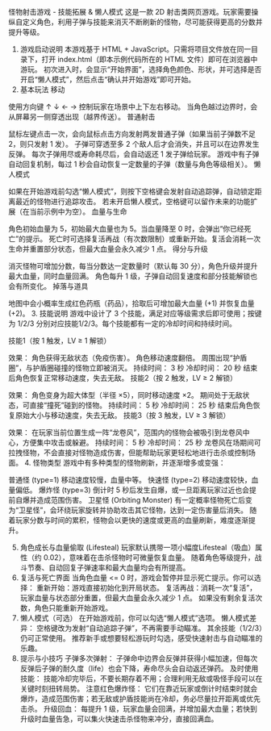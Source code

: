怪物射击游戏 - 技能拓展 & 懒人模式
这是一款 2D 射击类网页游戏。玩家需要操纵自定义角色，利用子弹与技能来消灭不断刷新的怪物，尽可能获得更高的分数并提升等级。

1. 游戏启动说明
本游戏基于 HTML + JavaScript。只需将项目文件放在同一目录下，打开 index.html（即本示例代码所在的 HTML 文件）即可在浏览器中游玩。
初次进入时，会显示“开始界面”，选择角色颜色、形状，并可选择是否开启“懒人模式”，然后点击“确认并开始游戏”即可开始。
2. 基本玩法
移动

使用方向键 &uarr; &darr; &larr; &rarr; 控制玩家在场景中上下左右移动。
当角色越过边界时，会从屏幕另一侧穿透出现（越界传送）。
普通射击

鼠标左键点击一次，会向鼠标点击方向发射两发普通子弹（如果当前子弹数不足 2，则只发射 1 发）。
子弹可穿透至多 2 个敌人后才会消失，并且可以在边界发生反弹。
每次子弹用尽或寿命耗尽后，会自动返还 1 发子弹给玩家。
游戏中有子弹自动回复机制，每过 1 秒会自动恢复一定数量的子弹（数量与角色等级相关）。
懒人模式

如果在开始游戏前勾选“懒人模式”，则按下空格键会发射自动追踪弹，自动锁定距离最近的怪物进行追踪攻击。
若未开启懒人模式，空格键可以留作未来的功能扩展（在当前示例中为空）。
血量与生命

角色初始血量为 5，初始最大血量也为 5。当血量降至 0 时，会弹出“你已经死亡”的提示。
死亡时可选择复活再战（有次数限制）或重新开始。复活会消耗一次生命并重置部分状态，但最大血量会永久减少 1 点。
得分与升级

消灭怪物可增加分数，每当分数达一定数量时（默认每 30 分），角色升级并提升最大血量，同时血量回满。
角色每升 1 级，子弹自动回复速度和部分技能解锁也会有所变化。
掉落与道具

地图中会小概率生成红色药瓶（药品），拾取后可增加最大血量 (+1) 并恢复血量 (+2)。
3. 技能说明
游戏中设计了 3 个技能，满足对应等级需求后即可使用；按键为 1/2/3 分别对应技能1/2/3。每个技能都有一定的冷却时间和持续时间。

技能1（按 1 触发，LV ≥ 1 解锁）

效果：
角色获得无敌状态（免疫伤害）。
角色移动速度翻倍。
周围出现“护盾圈”，与护盾圈碰撞的怪物立即被消灭。
持续时间： 3 秒
冷却时间： 20 秒
结束后角色恢复正常移动速度，失去无敌。
技能2（按 2 触发，LV ≥ 2 解锁）

效果：
角色变身为超大体型（半径 ×5），同时移动速度 ×2。
期间处于无敌状态，可直接“撞死”碰到的怪物。
持续时间： 5 秒
冷却时间： 25 秒
结束后角色恢复原始大小与移动速度，失去无敌。
技能3（按 3 触发，LV ≥ 3 解锁）

效果：
在玩家当前位置生成一阵“龙卷风”，范围内的怪物会被吸引到龙卷风中心，方便集中攻击或躲避。
持续时间： 5 秒
冷却时间： 25 秒
龙卷风在场期间可拉拽怪物，不会直接对怪物造成伤害，但能帮助玩家更轻松地进行击杀或控制场面。
4. 怪物类型
游戏中有多种类型的怪物刷新，并逐渐增多或变强：

普通怪 (type=1)
移动速度较慢，血量中等。
快速怪 (type=2)
移动速度较快，血量偏低。
爆炸怪 (type=3)
倒计时 5 秒后发生自爆，或一旦距离玩家过近也会提前自爆并造成范围伤害。
卫星怪 (Orbiting Monster)
有一定概率怪物死亡后变为“卫星怪”，会环绕玩家旋转并协助攻击其它怪物，达到一定伤害量后消失。
随着玩家分数与时间的累积，怪物会以更快的速度或更高的血量刷新，难度逐渐提升。

5. 角色成长与血量偷取 (Lifesteal)
玩家默认携带一项小幅度Lifesteal（吸血）属性（约 0.02），意味着在击杀怪物时可微量恢复血量。
随着角色等级提升，战斗节奏、自动回复子弹速率和最大血量均会有所提高。
6. 复活与死亡界面
当角色血量 <= 0 时，游戏会暂停并显示死亡提示。你可以选择：
重新开始：游戏直接初始化到开局状态。
复活再战：消耗一次“复活”，玩家血量与状态部分重置，但最大血量会永久减少 1 点。
如果没有剩余复活次数，角色只能重新开始游戏。
7. 懒人模式（可选）
在开始游戏前，你可以勾选“懒人模式”选项。
懒人模式差异：
空格键改为发射“自动追踪子弹”，不再需要手动瞄准。
其余技能（1/2/3）仍可正常使用。
推荐新手或想要轻松游玩时勾选，感受快速射击与自动瞄准的乐趣。
8. 提示与小技巧
子弹多次弹射： 子弹命中边界会反弹并获得小幅加速，但每次反弹后子弹的耐久度（life）也会下降，寿命尽头会自动返还弹药。
及时使用技能： 技能冷却完毕后，不要长期存着不用；合理利用无敌或吸怪手段可以在关键时刻扭转局势。
注意红色爆炸怪： 它们在靠近玩家或倒计时结束时就会爆炸，造成范围伤害；若无敌或护盾技能尚在冷却，务必尽量拉开距离或优先击杀。
升级回血： 每提升 1 级，玩家血量会回满，并增加最大血量；若快到升级时血量告急，可以集火快速击杀怪物来冲分，直接回满血。
